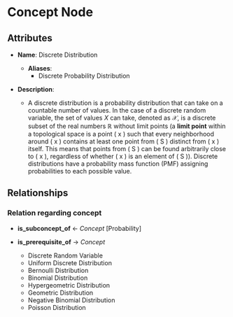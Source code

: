 # Concept Node

## Attributes

- **Name**: Discrete Distribution
  - **Aliases**: 
    - Discrete Probability Distribution

- **Description**: 
  - A discrete distribution is a probability distribution that can take on a countable number of values. In the case of a discrete random variable, the set of values $X$ can take, denoted as $\mathcal{X}$, is a discrete subset of the real numbers $\mathbb{R}$ without limit points (a **limit point** within a topological space is a point \( x \) such that every neighborhood around \( x \) contains at least one point from \( S \) distinct from \( x \) itself. This means that points from \( S \) can be found arbitrarily close to \( x \), regardless of whether \( x \) is an element of \( S \)). Discrete distributions have a probability mass function (PMF) assigning probabilities to each possible value.

## Relationships
### Relation regarding concept

- **is_subconcept_of** <- *Concept* [Probability]
  
- **is_prerequisite_of** → *Concept* 
  - Discrete Random Variable
  - Uniform Discrete Distribution
  - Bernoulli Distribution
  - Binomial Distribution
  - Hypergeometric Distribution
  - Geometric Distribution
  - Negative Binomial Distribution
  - Poisson Distribution